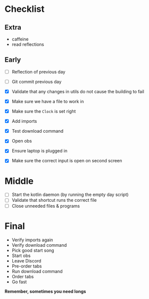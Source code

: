 # Checklist

## Extra
* caffeine
* read reflections 

## Early
* [ ] Reflection of previous day
* [ ] Git commit previous day
* [x] Validate that any changes in utils do not cause the building to fail
* [x] Make sure we have a file to work in
* [x] Make sure the `Clock` is set right
* [x] Add imports
* [x] Test download command
* [x] Open obs
* [x] Ensure laptop is plugged in
* [x] Make sure the correct input is open on second screen
 

# Middle
* [ ] Start the kotlin daemon (by running the empty day script)
* [ ] Validate that shortcut runs the correct file 
* [ ] Close unneeded files & programs

# Final
* Verify imports again
* Verify download command
* Pick good start song
* Start obs
* Leave Discord
* Pre-order tabs
* Run download command
* Order tabs
* Go fast


**Remember, sometimes you need longs**